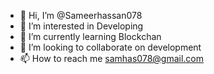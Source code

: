 - 👋 Hi, I’m @Sameerhassan078
- 👀 I’m interested in Developing
- 🌱 I’m currently learning Blockchan
- 💞️ I’m looking to collaborate on development
- 📫 How to reach me samhas078@gmail.com

<!---
Sameerhassan078/Sameerhassan078 is a ✨ special ✨ repository because its `README.md` (this file) appears on your GitHub profile.
You can click the Preview link to take a look at your changes.
--->
